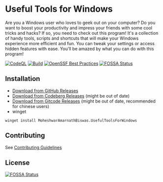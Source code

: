 # Useful Tools for Windows

Are you a Windows user who loves to geek out on your computer? Do you want to boost your productivity and impress your friends with some cool tricks and hacks? If so, you need to check out this program! It's a collection of handy tools, scripts and shortcuts that will make your Windows experience more efficient and fun. You can tweak your settings or access hidden features with ease. You'll be amazed by what you can do with this program!

[![CodeQL](https://github.com/fluentmoheshwar/useful-tools/actions/workflows/codeql.yml/badge.svg)](https://github.com/fluentmoheshwar/useful-tools/actions/workflows/codeql.yml)
[![Build](https://github.com/fluentmoheshwar/useful-tools/actions/workflows/test_build.yml/badge.svg)](https://github.com/fluentmoheshwar/useful-tools/actions/workflows/test_build.yml)
[![OpenSSF Best Practices](https://www.bestpractices.dev/projects/6844/badge)](https://www.bestpractices.dev/projects/6844)
[![FOSSA Status](https://app.fossa.com/api/projects/git%2Bgithub.com%2Ffluentmoheshwar%2Fuseful-tools.svg?type=shield)](https://app.fossa.com/projects/git%2Bgithub.com%2Ffluentmoheshwar%2Fuseful-tools?ref=badge_shield)

## Installation

-   [Download from GitHub Releases](https://github.com/fluentmoheshwar/useful-tools/releases/latest)
-   [Download from Codeberg Releases](https://codeberg.org/fluentmoheshwar/useful-tools/releases/latest) (might be out of date)
-   [Download from Gitcode Releases](https://gitcode.com/fluentmoheshwar/useful-tools/releases) (might be out of date, recommended for chinese users)
-   winget

```pwsh
winget install MoheshwarAmarnathBiswas.UsefulToolsForWindows
```

## Contributing

See [Contributing Guidelines](https://github.com/fluentmoheshwar/useful-tools/blob/main/CONTRIBUTING.md)

## License

[![FOSSA Status](https://app.fossa.com/api/projects/git%2Bgithub.com%2Ffluentmoheshwar%2Fuseful-tools.svg?type=large)](https://app.fossa.com/projects/git%2Bgithub.com%2Ffluentmoheshwar%2Fuseful-tools?ref=badge_large)
